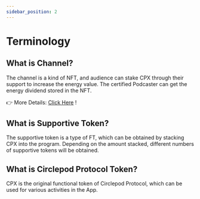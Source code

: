 ```yaml
---
sidebar_position: 2
---
```


# Terminology

## What is Channel?

The channel is a kind of NFT, and audience can stake CPX through their support to increase the energy value. The certified Podcaster can get the energy dividend stored in the NFT.

👉 More Details: [Click Here](/docs/channel/channel) !

## What is Supportive Token?

The supportive token is a type of FT, which can be obtained by stacking CPX into the program. Depending on the amount stacked, different numbers of supportive tokens will be obtained.

## What is Circlepod Protocol Token?

CPX is the original functional token of Circlepod Protocol, which can be used for various activities in the App.
